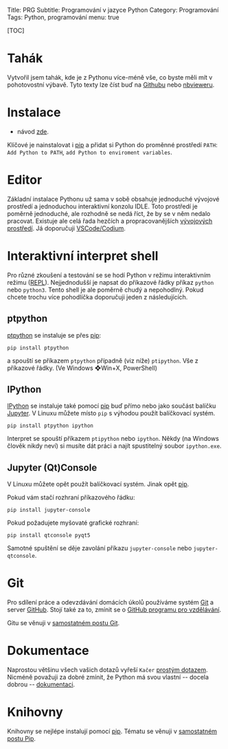Title: PRG
Subtitle: Programování v jazyce Python
Category: Programování
Tags: Python, programování
menu: true

[TOC]

[pip]: {filename}/pip.md
Tahák
============================

Vytvořil jsem tahák, kde je z Pythonu více-méně vše, co byste měli mít v pohotovostní
výbavě. Tyto texty lze číst buď na 
[Githubu](https://github.com/spseol/PRG-No/blob/master/README.md)
nebo 
[nbvieweru](http://nbviewer.jupyter.org/github/spseol/PRG-NO/blob/master/README.ipynb).


Instalace
==================

* návod [zde](https://nbviewer.org/github/spseol/PRG-NO/blob/master/instalace.ipynb).

Klíčové je nainstalovat i [pip]({filename}/pip.md) a přidat si Python do 
proměnné prostředí `PATH`: `Add Python to PATH`, `add Python to enviroment variables`.

Editor
================

Základní instalace Pythonu už sama v sobě obsahuje jednoduché vývojové
prostředí a jednoduchou interaktivní konzolu IDLE. Toto prostředí je poměrně
jednoduché, ale rozhodně se nedá říct, že by se v něm nedalo pracovat. Existuje
ale celá řada hezčích a propracovanějších 
[vývojových prostředí](https://wiki.python.org/moin/IntegratedDevelopmentEnvironments).
Já doporučuji [VSCode/Codium]({filename}/codium.md).


Interaktivní interpret shell
===============================

Pro různé zkoušení a testování se se hodí Python v režimu interaktivním režimu
([REPL](https://en.wikipedia.org/wiki/Read%E2%80%93eval%E2%80%93print_loop)).
Nejjednodušší je napsat do příkazové řádky příkaz `python` nebo `python3`.
Tento shell je ale poměrně chudý a nepohodlný. Pokud chcete trochu více
pohodlíčka doporučuji jeden z následujících.

ptpython
-------------

[ptpython](https://github.com/prompt-toolkit/ptpython) se instaluje se přes
[pip]({filename}/pip.md):

    pip install ptpython

a spouští se příkazem `ptpython` případně (viz níže) `ptipython`.
Vše z příkazové řádky. (Ve Windows ❖Win+X, PowerShell)


IPython
---------------------

[IPython](http://ipython.org/) se instaluje také pomocí
[pip][] buď přímo nebo jako součást balíčku
[Jupyter](https://jupyter.org). V Linuxu můžete místo `pip` s výhodou použít
balíčkovací systém.

    pip install ptpython ipython

Interpret se spouští příkazem `ptipython` nebo `ipython`. Někdy (na Windows
člověk nikdy neví) si musíte dát práci a najít spustitelný soubor `ipython.exe`.

Jupyter (Qt)Console
----------------------------

V Linuxu můžete opět použít balíčkovací systém. Jinak opět [pip][].

Pokud vám stačí rozhraní příkazového řádku:

    pip install jupyter-console

Pokud požadujete myšovaté grafické rozhraní:

    pip install qtconsole pyqt5

Samotné spuštění se děje zavolání příkazu `jupyter-console` nebo
`jupyter-qtconsole`.



Git
==============

Pro sdílení práce a odevzdávání domácích úkolů používáme systém
[Git](https://git-scm.org) a server [GitHub](https://github.com).
Stojí také za to, zmínit se 
o [GitHub programu pro vzdělávání](https://education.github.com/).

Gitu se věnuji v [samostatném postu Git]({filename}/git.md).


Dokumentace
===============

Naprostou většinu všech vašich dotazů vyřeší `Kačer`
[prostým dotazem](https://duckduckgo.com/?q=how+to+python). Nicméně považuji
za dobré zmínit, že Python má svou vlastní -- docela dobrou -- 
[dokumentaci](https://doc.python.org/).


Knihovny
======================

Knihovny se nejlépe instalují pomocí [pip](https://pip.pypa.io). Tématu se věnuji
v [samostatném postu Pip]({filename}/pip.md).

